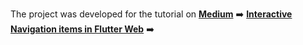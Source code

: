 The project was developed for the tutorial on **[Medium](https://medium.com/@dariadobszai)** ➡️ **[Interactive Navigation items in Flutter Web](https://dariadobszai.medium.com/interactive-navigation-items-in-flutter-web-7fccc5975779)**
➡️
